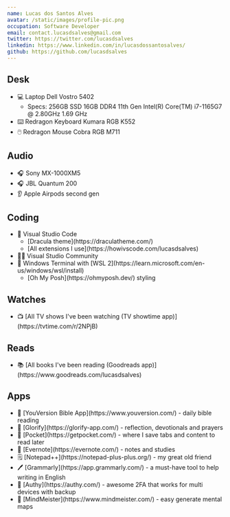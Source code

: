 ```yaml
---
name: Lucas dos Santos Alves
avatar: /static/images/profile-pic.png
occupation: Software Developer
email: contact.lucasdsalves@gmail.com
twitter: https://twitter.com/lucasdsalves
linkedin: https://www.linkedin.com/in/lucasdossantosalves/
github: https://github.com/lucasdsalves
---
```


## Desk

<ul>
  <li>
   💻 Laptop Dell Vostro 5402
    <ul>
      <li>
        Specs: 256GB SSD 16GB DDR4 11th Gen Intel(R) Core(TM) i7-1165G7 @ 2.80GHz  1.69 GHz
      </li>
    </ul>  
  </li>
  <li>
    ⌨️ Redragon Keyboard Kumara RGB K552
  </li>
  <li>
    🖱️ Redragon Mouse Cobra RGB M711  
  </li>
</ul>

## Audio

<ul>
  <li>
    🎧 Sony MX-1000XM5
  </li>
  <li>
    🎧 JBL Quantum 200
  </li>
  <li>
    👂 Apple Airpods second gen
  </li>
</ul>

## Coding

<ul>
  <li>
    🎨 Visual Studio Code
    <ul>
      <li>
       [Dracula theme](https://draculatheme.com/)
      </li>
      <li>
        [All extensions I use](https://howivscode.com/lucasdsalves)
      </li>
    </ul>
  </li>
  <li>
    🧑‍🏭 Visual Studio Community
  </li>
  <li>
    🐧 Windows Terminal with [WSL 2](https://learn.microsoft.com/en-us/windows/wsl/install)
    <ul>
      <li>
        [Oh My Posh](https://ohmyposh.dev/) styling
      </li>
    </ul>  
  </li>
</ul>

## Watches

<ul>
  <li>
   📺 [All TV shows I've been watching (TV showtime app)](https://tvtime.com/r/2NPjB)
  </li>
</ul>

## Reads

<ul>
  <li>
   📚 [All books I've been reading (Goodreads app)](https://www.goodreads.com/lucasdsalves)
  </li>
</ul>

## Apps

<ul>
  <li>
    📖 [YouVersion Bible App](https://www.youversion.com/) - daily bible reading
  </li>
  <li>
    🙌 [Glorify](https://glorify-app.com/) - reflection, devotionals and prayers
  </li>
  <li>
    🔻 [Pocket](https://getpocket.com/) - where I save tabs and content to read later
  </li>
  <li>
    🐘 [Evernote](https://evernote.com/) - notes and studies
  </li>
  <li>
    🗒️ [Notepad++](https://notepad-plus-plus.org/) - my great old friend
  </li>
  <li>
    🖊️ [Grammarly](https://app.grammarly.com/) - a must-have tool to help writing in English
  </li>
  <li>
    🔐 [Authy](https://authy.com/) - awesome 2FA that works for multi devices with backup
  </li>
  <li>
    🧠 [MindMeister](https://www.mindmeister.com/) - easy generate mental maps
  </li>
</ul>

